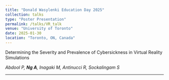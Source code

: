 ```yaml
---
title: "Donald Wasylenki Education Day 2025"
collection: talks
type: "Poster Presentation"
permalink: /talks/VR_talk
venue: "University of Toronto"
date: 2025-01-30
location: "Toronto, ON, Canada"
---
```

Determining the Severity and Prevalence of Cybersickness in Virtual Reality Simulations

*Abdool P, **Ng A**, Inagaki M, Antinucci R, Sockalingam S*

---
